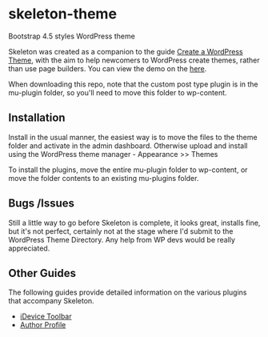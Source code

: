 # skeleton-theme
Bootstrap 4.5 styles WordPress theme

Skeleton was created as a companion to the guide [Create a WordPress Theme](https://leemiller.club/documents/create-a-wordpress-theme-guide/), with the aim to help newcomers to WordPress create themes, rather than use page builders. You can view the demo on the [here](https://skeletontheme.club/).

When downloading this repo, note that the custom post type plugin is in the mu-plugin folder, so you'll need to move this folder to wp-content.

## Installation

Install in the usual manner, the easiest way is to move the files to the theme folder and activate in the admin dashboard. Otherwise upload and install using the WordPress theme manager - Appearance >> Themes

To install the plugins, move the entire mu-plugin folder to wp-content, or move the folder contents to an existing mu-plugins folder.

## Bugs /Issues

Still a little way to go before Skeleton is complete, it looks great, installs fine, but it's not perfect, certainly not at the stage where I'd submit to the WordPress Theme Directory. Any help from WP devs would be really appreciated.

## Other Guides

The following guides provide detailed information on the various plugins that accompany Skeleton.

* [iDevice Toolbar](https://skeletontheme.club/portfolio/idevice-toolbar/)
* [Author Profile](https://skeletontheme.club/portfolio/custom-author-bio/)
